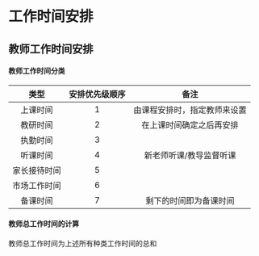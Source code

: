 # 工作时间安排

## 教师工作时间安排

#### 教师工作时间分类

| 类型 | 安排优先级顺序 | 备注 |
| :--: | :--: | :--: |
| 上课时间 | 1 | 由课程安排时，指定教师来设置 |
| 教研时间 | 2 | 在上课时间确定之后再安排 |
| 执勤时间 | 3 | | 
| 听课时间 | 4 | 新老师听课/教导监督听课 |
| 家长接待时间 | 5 | |
| 市场工作时间 | 6 | |
| 备课时间 | 7 | 剩下的时间即为备课时间 |

#### 教师总工作时间的计算
教师总工作时间为上述所有种类工作时间的总和
